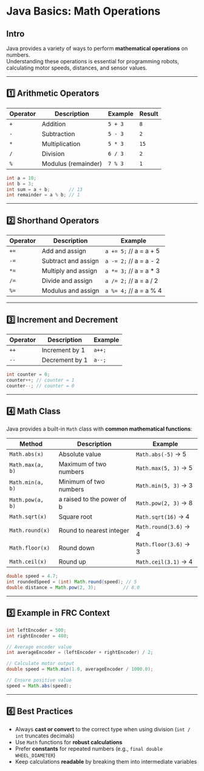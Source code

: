 
# Java Basics: Math Operations

## Intro
Java provides a variety of ways to perform **mathematical operations** on numbers.  
Understanding these operations is essential for programming robots, calculating motor speeds, distances, and sensor values.

---

## 1️⃣ Arithmetic Operators

| Operator | Description         | Example        | Result |
|----------|-------------------|----------------|--------|
| `+`      | Addition           | `5 + 3`        | `8`    |
| `-`      | Subtraction        | `5 - 3`        | `2`    |
| `*`      | Multiplication     | `5 * 3`        | `15`   |
| `/`      | Division           | `6 / 3`        | `2`    |
| `%`      | Modulus (remainder)| `7 % 3`        | `1`    |

```java
int a = 10;
int b = 3;
int sum = a + b;       // 13
int remainder = a % b; // 1
```

---

## 2️⃣ Shorthand Operators

| Operator | Description          | Example       |
|----------|--------------------|---------------|
| `+=`     | Add and assign      | `a += 5;`    // a = a + 5 |
| `-=`     | Subtract and assign | `a -= 2;`    // a = a - 2 |
| `*=`     | Multiply and assign | `a *= 3;`    // a = a * 3 |
| `/=`     | Divide and assign   | `a /= 2;`    // a = a / 2 |
| `%=`     | Modulus and assign  | `a %= 4;`    // a = a % 4 |

---

## 3️⃣ Increment and Decrement

| Operator | Description        | Example       |
|----------|------------------|---------------|
| `++`     | Increment by 1    | `a++;`       |
| `--`     | Decrement by 1    | `a--;`       |

```java
int counter = 0;
counter++; // counter = 1
counter--; // counter = 0
```

---

## 4️⃣ Math Class

Java provides a built-in `Math` class with **common mathematical functions**:

| Method                 | Description                   | Example          |
|------------------------|-------------------------------|----------------|
| `Math.abs(x)`          | Absolute value                | `Math.abs(-5)` → 5 |
| `Math.max(a, b)`       | Maximum of two numbers        | `Math.max(5, 3)` → 5 |
| `Math.min(a, b)`       | Minimum of two numbers        | `Math.min(5, 3)` → 3 |
| `Math.pow(a, b)`       | a raised to the power of b    | `Math.pow(2, 3)` → 8 |
| `Math.sqrt(x)`         | Square root                   | `Math.sqrt(16)` → 4 |
| `Math.round(x)`        | Round to nearest integer      | `Math.round(3.6)` → 4 |
| `Math.floor(x)`        | Round down                    | `Math.floor(3.6)` → 3 |
| `Math.ceil(x)`         | Round up                      | `Math.ceil(3.1)` → 4 |

```java
double speed = 4.7;
int roundedSpeed = (int) Math.round(speed); // 5
double distance = Math.pow(2, 3);          // 8.0
```

---

## 5️⃣ Example in FRC Context

```java
int leftEncoder = 500;
int rightEncoder = 480;

// Average encoder value
int averageEncoder = (leftEncoder + rightEncoder) / 2;

// Calculate motor output
double speed = Math.min(1.0, averageEncoder / 1000.0);

// Ensure positive value
speed = Math.abs(speed);
```

---

## 6️⃣ Best Practices

- Always **cast or convert** to the correct type when using division (`int / int` truncates decimals)  
- Use `Math` functions for **robust calculations**  
- Prefer **constants** for repeated numbers (e.g., `final double WHEEL_DIAMETER`)  
- Keep calculations **readable** by breaking them into intermediate variables
